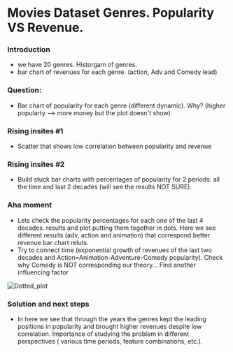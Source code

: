 # Movies Dataset Genres. Popularity VS Revenue.

### Introduction

- we have 20 genres. Historgam of genres.
- bar chart of revenues for each genre. (action, Adv and Comedy lead)
### Question:
- Bar chart of popularity for each genre (different dynamic). Why? (higher popularty --> more money but the plot doesn't show)
### Rising insites #1
- Scatter that shows low correlation between popularity and revenue
### Rising insites #2
- Build stuck bar charts with percentages of popularity for 2 periods: all the time and last 2 decades (will see the results NOT SURE).
### Aha moment
- Lets check the popularity percentages for each one of the last 4 decades. results and plot putting them together in dots.
Here we see different results (adv, action and animation) that correspond better revenue bar chart reluts. 
- Try to connect time (exponential growth of revenues of the last two decades and Action=Animation-Adventure-Comedy popularity). 
Check why Comedy is NOT corresponding our theory... Find another influencing factor 

![Dotted_plot](https://user-images.githubusercontent.com/46948881/57207866-3a96fb80-6f9e-11e9-8cc1-421999a8560a.jpg) 
### Solution and next steps
-  In here we see that through the years the genres kept the leading positions in popularity and brought higher revenues 
despite low correlation. Importance of studying the problem in different perspectives ( various time periods, feature combinations, etc.).
